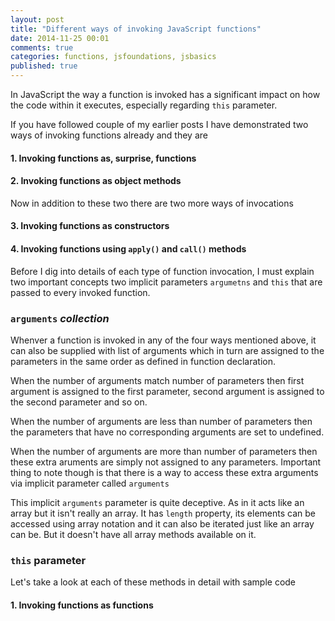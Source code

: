 ```yaml
---
layout: post
title: "Different ways of invoking JavaScript functions"
date: 2014-11-25 00:01
comments: true
categories: functions, jsfoundations, jsbasics
published: true
---
```


In JavaScript the way a function is invoked has a significant impact on how the code within it executes, especially regarding <code>this</code> parameter.

If you have followed couple of my earlier posts I have demonstrated two ways of invoking functions already and they are
#### 1. Invoking functions as, surprise, functions
#### 2. Invoking functions as object methods

Now in addition to these two there are two more ways of invocations
#### 3. Invoking functions as constructors
#### 4. Invoking functions using <code>apply()</code> and <code>call()</code> methods

Before I dig into details of each type of function invocation, I must explain two important concepts two implicit parameters <code>argumetns</code> and <code>this</code> that are passed to every invoked function.

### <code>arguments</code> *collection*
Whenver a function is invoked in any of the four ways mentioned above, it can also be supplied with list of arguments which in turn are assigned to the parameters in the same order as defined in function declaration.

When the number of arguments match number of parameters then first argument is assigned to the first parameter, second argument is assigned to the second parameter and so on.

When the number of arguments are less than number of parameters then the parameters that have no corresponding arguments are set to undefined.

When the number of arguments are more than number of parameters then these extra aruments are simply not assigned to any parameters. Important thing to note though is that there is a way to access these extra arguments via implicit parameter called <code>arguments</code>

This implicit <code>arguments</code> parameter is quite deceptive. As in it acts like an array but it isn't really an array. It has <code>length</code> property, its elements can be accessed using array notation and it can also be iterated just like an array can be. But it doesn't have all array methods available on it.

### <code>this</code> parameter

Let's take a look at each of these methods in detail with sample code

#### 1. Invoking functions as functions


